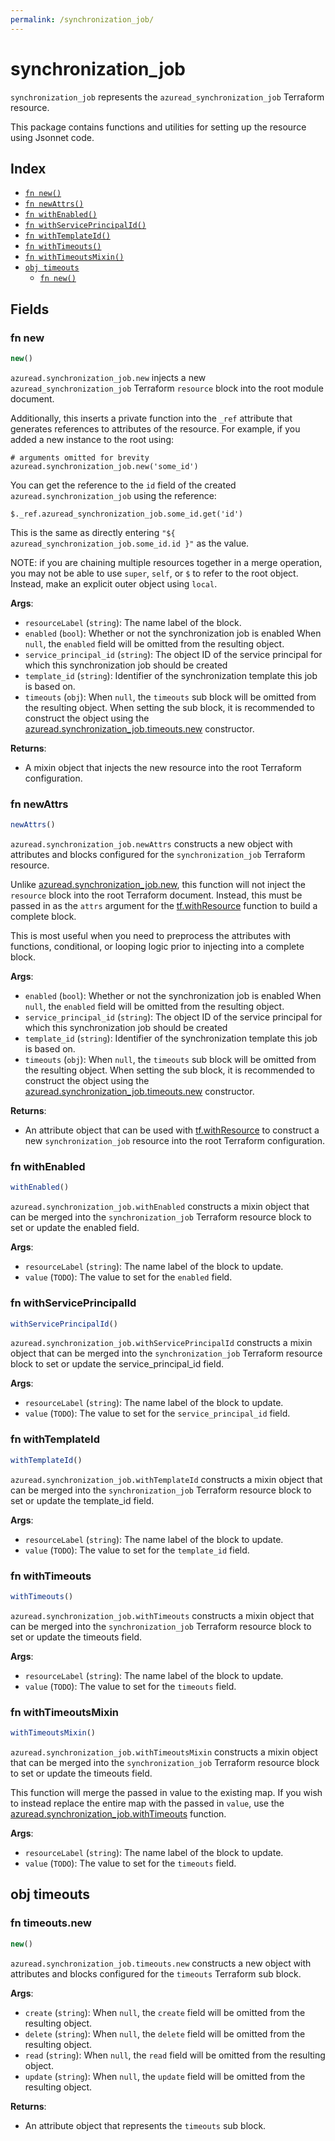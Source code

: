 ```yaml
---
permalink: /synchronization_job/
---
```


# synchronization_job

`synchronization_job` represents the `azuread_synchronization_job` Terraform resource.



This package contains functions and utilities for setting up the resource using Jsonnet code.


## Index

* [`fn new()`](#fn-new)
* [`fn newAttrs()`](#fn-newattrs)
* [`fn withEnabled()`](#fn-withenabled)
* [`fn withServicePrincipalId()`](#fn-withserviceprincipalid)
* [`fn withTemplateId()`](#fn-withtemplateid)
* [`fn withTimeouts()`](#fn-withtimeouts)
* [`fn withTimeoutsMixin()`](#fn-withtimeoutsmixin)
* [`obj timeouts`](#obj-timeouts)
  * [`fn new()`](#fn-timeoutsnew)

## Fields

### fn new

```ts
new()
```


`azuread.synchronization_job.new` injects a new `azuread_synchronization_job` Terraform `resource`
block into the root module document.

Additionally, this inserts a private function into the `_ref` attribute that generates references to attributes of the
resource. For example, if you added a new instance to the root using:

    # arguments omitted for brevity
    azuread.synchronization_job.new('some_id')

You can get the reference to the `id` field of the created `azuread.synchronization_job` using the reference:

    $._ref.azuread_synchronization_job.some_id.get('id')

This is the same as directly entering `"${ azuread_synchronization_job.some_id.id }"` as the value.

NOTE: if you are chaining multiple resources together in a merge operation, you may not be able to use `super`, `self`,
or `$` to refer to the root object. Instead, make an explicit outer object using `local`.

**Args**:
  - `resourceLabel` (`string`): The name label of the block.
  - `enabled` (`bool`): Whether or not the synchronization job is enabled When `null`, the `enabled` field will be omitted from the resulting object.
  - `service_principal_id` (`string`): The object ID of the service principal for which this synchronization job should be created
  - `template_id` (`string`): Identifier of the synchronization template this job is based on.
  - `timeouts` (`obj`):  When `null`, the `timeouts` sub block will be omitted from the resulting object. When setting the sub block, it is recommended to construct the object using the [azuread.synchronization_job.timeouts.new](#fn-synchronizationjobtimeoutsnew) constructor.

**Returns**:
- A mixin object that injects the new resource into the root Terraform configuration.


### fn newAttrs

```ts
newAttrs()
```


`azuread.synchronization_job.newAttrs` constructs a new object with attributes and blocks configured for the `synchronization_job`
Terraform resource.

Unlike [azuread.synchronization_job.new](#fn-synchronizationjobnew), this function will not inject the `resource`
block into the root Terraform document. Instead, this must be passed in as the `attrs` argument for the
[tf.withResource](https://github.com/tf-libsonnet/core/tree/main/docs#fn-withresource) function to build a complete block.

This is most useful when you need to preprocess the attributes with functions, conditional, or looping logic prior to
injecting into a complete block.

**Args**:
  - `enabled` (`bool`): Whether or not the synchronization job is enabled When `null`, the `enabled` field will be omitted from the resulting object.
  - `service_principal_id` (`string`): The object ID of the service principal for which this synchronization job should be created
  - `template_id` (`string`): Identifier of the synchronization template this job is based on.
  - `timeouts` (`obj`):  When `null`, the `timeouts` sub block will be omitted from the resulting object. When setting the sub block, it is recommended to construct the object using the [azuread.synchronization_job.timeouts.new](#fn-synchronizationjobtimeoutsnew) constructor.

**Returns**:
  - An attribute object that can be used with [tf.withResource](https://github.com/tf-libsonnet/core/tree/main/docs#fn-withresource) to construct a new `synchronization_job` resource into the root Terraform configuration.


### fn withEnabled

```ts
withEnabled()
```

`azuread.synchronization_job.withEnabled` constructs a mixin object that can be merged into the `synchronization_job`
Terraform resource block to set or update the enabled field.



**Args**:
  - `resourceLabel` (`string`): The name label of the block to update.
  - `value` (`TODO`): The value to set for the `enabled` field.


### fn withServicePrincipalId

```ts
withServicePrincipalId()
```

`azuread.synchronization_job.withServicePrincipalId` constructs a mixin object that can be merged into the `synchronization_job`
Terraform resource block to set or update the service_principal_id field.



**Args**:
  - `resourceLabel` (`string`): The name label of the block to update.
  - `value` (`TODO`): The value to set for the `service_principal_id` field.


### fn withTemplateId

```ts
withTemplateId()
```

`azuread.synchronization_job.withTemplateId` constructs a mixin object that can be merged into the `synchronization_job`
Terraform resource block to set or update the template_id field.



**Args**:
  - `resourceLabel` (`string`): The name label of the block to update.
  - `value` (`TODO`): The value to set for the `template_id` field.


### fn withTimeouts

```ts
withTimeouts()
```

`azuread.synchronization_job.withTimeouts` constructs a mixin object that can be merged into the `synchronization_job`
Terraform resource block to set or update the timeouts field.



**Args**:
  - `resourceLabel` (`string`): The name label of the block to update.
  - `value` (`TODO`): The value to set for the `timeouts` field.


### fn withTimeoutsMixin

```ts
withTimeoutsMixin()
```

`azuread.synchronization_job.withTimeoutsMixin` constructs a mixin object that can be merged into the `synchronization_job`
Terraform resource block to set or update the timeouts field.

This function will merge the passed in value to the existing map. If you wish
to instead replace the entire map with the passed in `value`, use the [azuread.synchronization_job.withTimeouts](TODO)
function.


**Args**:
  - `resourceLabel` (`string`): The name label of the block to update.
  - `value` (`TODO`): The value to set for the `timeouts` field.


## obj timeouts



### fn timeouts.new

```ts
new()
```


`azuread.synchronization_job.timeouts.new` constructs a new object with attributes and blocks configured for the `timeouts`
Terraform sub block.



**Args**:
  - `create` (`string`):  When `null`, the `create` field will be omitted from the resulting object.
  - `delete` (`string`):  When `null`, the `delete` field will be omitted from the resulting object.
  - `read` (`string`):  When `null`, the `read` field will be omitted from the resulting object.
  - `update` (`string`):  When `null`, the `update` field will be omitted from the resulting object.

**Returns**:
  - An attribute object that represents the `timeouts` sub block.
